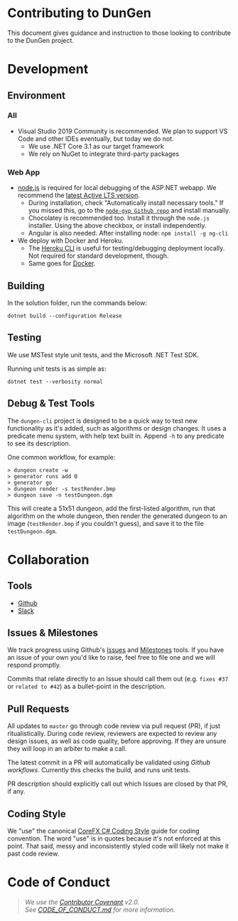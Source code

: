 # Contributing to DunGen
This document gives guidance and instruction to those looking to contribute to the DunGen project.

# Development
## Environment
### All
* Visual Studio 2019 Community is recommended. We plan to support VS Code and other IDEs eventually, but today we do not.
  * We use .NET Core 3.1 as our target framework
  * We rely on NuGet to integrate third-party packages
### Web App
* [node.js](https://nodejs.org/) is required for local debugging of the ASP.NET webapp. We recommend the [latest Active LTS version](https://nodejs.org/en/about/releases/).
  * During installation, check "Automatically install necessary tools." If you missed this, go to the [`node-gyp Github repo`](https://github.com/nodejs/node-gyp#on-windows) and install manually.
  * Chocolatey is recommended too. Install it through the `node.js` installer. Using the above checkbox, or install independently.
  * Angular is also needed. After installing node: `npm install -g ng-cli`
* We deploy with Docker and Heroku.
  * The [Heroku CLI](https://devcenter.heroku.com/articles/heroku-cli) is useful for testing/debugging deployment locally. Not required for standard development, though.
  * Same goes for [Docker](https://docs.docker.com/get-docker/).
## Building
In the solution folder, run the commands below:
```
dotnet build --configuration Release
```
## Testing
We use MSTest style unit tests, and the Microsoft .NET Test SDK.

Running unit tests is as simple as:
```
dotnet test --verbosity normal
```
## Debug & Test Tools
The `dungen-cli` project is designed to be a quick way to test new functionality as it's added, such as algorithms or design changes. It uses a predicate menu system, with help text built in. Append `-h` to any predicate to see its description.

One common workflow, for example:
```
> dungeon create -w
> generator runs add 0
> generator go
> dungeon render -s testRender.bmp
> dungeon save -n testDungeon.dgm
```
This will create a 51x51 dungeon, add the first-listed algorithm, run that algorithm on the whole dungeon, then render the generated dungeon to an image (`testRender.bmp` if you couldn't guess), and save it to the file `testDungeon.dgm`.
# Collaboration
## Tools
* [Github](https://github.com/jnickg/dungen-core/)
* [Slack](https://join.slack.com/t/dungenworkspace/shared_invite/zt-hihawh69-HN33XJ1i0ME7orP6FSPLnw)
## Issues & Milestones
We track progress using Github's [Issues](https://github.com/jnickg/dungen-core/issues) and [Milestones](https://github.com/jnickg/dungen-core/milestones) tools. If you have an issue of your own you'd like to raise, feel free to file one and we will respond promptly.

Commits that relate directly to an Issue should call them out (e.g. `fixes #37` or `related to #42`) as a bullet-point in the description.
## Pull Requests
All updates to `master` go through code review via pull request (PR), if just ritualistically. During code review, reviewers are expected to review any design issues, as well as code quality, before approving. If they are unsure they will loop in an arbiter to make a call.

The latest commit in a PR will automatically be validated using _Github workflows_. Currently this checks the build, and runs unit tests.

PR description should explicitly call out which Issues are closed by that PR, if any.
## Coding Style
We "use" the canonical [CoreFX C# Coding Style](https://github.com/dotnet/runtime/blob/master/docs/coding-guidelines/coding-style.md) guide for coding convention. The word "use" is in quotes because it's not enforced at this point. That said, messy and inconsistently styled code will likely not make it past code review.

# Code of Conduct
> _We use the [Contributor Covenant](https://www.contributor-covenant.org/) v2.0._  
> _See [CODE_OF_CONDUCT.md](./CODE_OF_CONDUCT.md) for more information._
